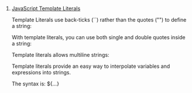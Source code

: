 1. [JavaScript Template Literals](https://www.w3schools.com/js/js_string_templates.asp)

    Template Literals use back-ticks (``) rather than the quotes ("") to define a string:

    With template literals, you can use both single and double quotes inside a string:

    Template literals allows multiline strings:

    Template literals provide an easy way to interpolate variables and expressions into strings.

    The syntax is: ${...}
